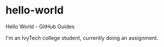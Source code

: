 # hello-world
Hello World - GitHub Guides

I'm an IvyTech college student, currently doing an assignment. 
